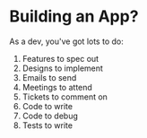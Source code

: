 # Building an App?

As a dev, you've got lots to do:

1. Features to spec out
2. Designs to implement
3. Emails to send
4. Meetings to attend
5. Tickets to comment on
6. Code to write
7. Code to debug
8. Tests to write

